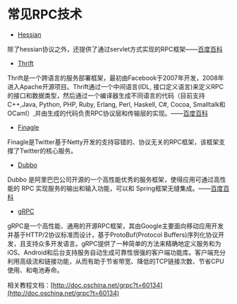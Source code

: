 # 常见RPC技术

* [Hessian](http://hessian.caucho.com/)

除了hessian协议之外，还提供了通过servlet方式实现的RPC框架——[百度百科](#)

* [Thrift](https://thrift.apache.org/)

Thrift是一个跨语言的服务部署框架，最初由Facebook于2007年开发，2008年进入Apache开源项目。Thrift通过一个中间语言\(IDL, 接口定义语言\)来定义RPC的接口和数据类型，然后通过一个编译器生成不同语言的代码（目前支持C++,Java, Python, PHP, Ruby, Erlang, Perl, Haskell, C\#, Cocoa, Smalltalk和OCaml）,并由生成的代码负责RPC协议层和传输层的实现。——[百度百科](https://baike.baidu.com/item/thrift)

* [Finagle](https://twitter.github.io/finagle/)

Finagle是Twitter基于Netty开发的支持容错的、协议无关的RPC框架，该框架支撑了Twitter的核心服务。

* [Dubbo](https://github.com/alibaba/dubbo)

Dubbo 是阿里巴巴公司开源的一个高性能优秀的服务框架，使得应用可通过高性能的 RPC 实现服务的输出和输入功能，可以和 Spring框架无缝集成。——[百度百科](https://baike.baidu.com/item/Dubbo/18907815?fr=aladdin)

* [gRPC](http://www.grpc.io/)

gRPC是一个高性能、通用的开源RPC框架，其由Google主要面向移动应用开发并基于HTTP/2协议标准而设计，基于ProtoBuf\(Protocol Buffers\)序列化协议开发，且支持众多开发语言。gRPC提供了一种简单的方法来精确地定义服务和为iOS、Android和后台支持服务自动生成可靠性很强的客户端功能库。客户端充分利用高级流和链接功能，从而有助于节省带宽、降低的TCP链接次数、节省CPU使用、和电池寿命。

相关教程文档：[http://doc.oschina.net/grpc?t=60134](http://doc.oschina.net/grpc?t=60134)

